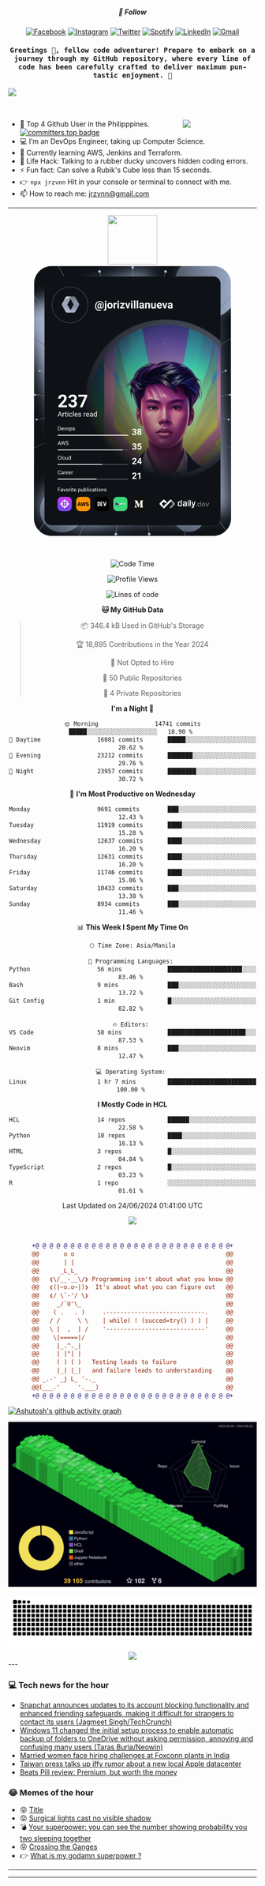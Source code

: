 <h5 align="center">💬 Follow</h5>
<div align="center">

[![Facebook](https://img.shields.io/badge/Facebook-%231877F2.svg?style=for-the-badge&logo=Facebook&logoColor=white)](https://www.facebook.com/Horisyo/)
[![Instagram](https://img.shields.io/badge/Instagram-%23E4405F.svg?style=for-the-badge&logo=Instagram&logoColor=white)](https://www.instagram.com/jrzvnn_/)
[![Twitter](https://img.shields.io/badge/Twitter-%231DA1F2.svg?style=for-the-badge&logo=Twitter&logoColor=white)](https://twitter.com/jrz_studies)
[![Spotify](https://img.shields.io/badge/Spotify-%231ED760.svg?style=for-the-badge&logo=Spotify&logoColor=white)](https://open.spotify.com/user/217td4qrc6mzqjodfalmzjpdi?si=b93099b9078c4ccb)
[![LinkedIn](https://img.shields.io/badge/LinkedIn-%230077B5.svg?style=for-the-badge&logo=LinkedIn&logoColor=white)](https://www.linkedin.com/in/jrz-vnn/)
[![Gmail](https://img.shields.io/badge/Gmail-D14836?style=for-the-badge&logo=gmail&logoColor=white)](mailto:jrzvnn@gmail.com)

</div>
<h4 align="center"><samp>Greetings 👋, fellow code adventurer! Prepare to embark on a journey through my GitHub repository, where every line of code has been carefully crafted to deliver maximum pun-tastic enjoyment. 🚀 </samp></h4>

<!--horizontal divider(gradiant)-->
<img src="https://user-images.githubusercontent.com/73097560/115834477-dbab4500-a447-11eb-908a-139a6edaec5c.gif">

&nbsp; 

<img align='right' src='https://github.com/Rishit-dagli/Rishit-dagli/blob/master/images/octocat-anime.gif' width='150"'>

- 🚀 Top 4 Github User in the Philipppines. [![committers.top badge](https://user-badge.committers.top/philippines/jrzvnn.svg)](https://user-badge.committers.top/philippines/USERNAME)
- 💻 I’m an DevOps Engineer, taking up Computer Science.
- 🤖 Currently learning AWS, Jenkins and Terraform.
- 🎯 Life Hack: Talking to a rubber ducky uncovers hidden coding errors.
- ⚡ Fun fact: Can solve a Rubik's Cube less than 15 seconds.
- 👉 `npx jrzvnn` Hit in your console or terminal to connect with me.
- 📫 How to reach me: jrzvnn@gmail.com

---

<!--🖼️OCTOCAT-->
<p align="center">

<img src="https://media.giphy.com/media/IP7sarl7C5lSFCw9rG/giphy.gif"  width="100px" height="100px">
<br />
<a href="https://app.daily.dev/jorizvillanueva"><img src="https://github.com/jrzvnn/jrzvnn/blob/main/devcard.svg" width="400" alt="Joriz Dev Card"/></a>
</p>

<br />
<div align="center">

<!--START_SECTION:waka-->
![Code Time](http://img.shields.io/badge/Code%20Time-259%20hrs%2059%20mins-blue)

![Profile Views](http://img.shields.io/badge/Profile%20Views-54-blue)

![Lines of code](https://img.shields.io/badge/From%20Hello%20World%20I%27ve%20Written-1.6%20million%20lines%20of%20code-blue)

**🐱 My GitHub Data** 

> 📦 346.4 kB Used in GitHub's Storage 
 > 
> 🏆 18,895 Contributions in the Year 2024
 > 
> 🚫 Not Opted to Hire
 > 
> 📜 50 Public Repositories 
 > 
> 🔑 4 Private Repositories 
 > 
**I'm a Night 🦉** 

```text
🌞 Morning                14741 commits       █████░░░░░░░░░░░░░░░░░░░░   18.90 % 
🌆 Daytime                16081 commits       █████░░░░░░░░░░░░░░░░░░░░   20.62 % 
🌃 Evening                23212 commits       ███████░░░░░░░░░░░░░░░░░░   29.76 % 
🌙 Night                  23957 commits       ████████░░░░░░░░░░░░░░░░░   30.72 % 
```
📅 **I'm Most Productive on Wednesday** 

```text
Monday                   9691 commits        ███░░░░░░░░░░░░░░░░░░░░░░   12.43 % 
Tuesday                  11919 commits       ████░░░░░░░░░░░░░░░░░░░░░   15.28 % 
Wednesday                12637 commits       ████░░░░░░░░░░░░░░░░░░░░░   16.20 % 
Thursday                 12631 commits       ████░░░░░░░░░░░░░░░░░░░░░   16.20 % 
Friday                   11746 commits       ████░░░░░░░░░░░░░░░░░░░░░   15.06 % 
Saturday                 10433 commits       ███░░░░░░░░░░░░░░░░░░░░░░   13.38 % 
Sunday                   8934 commits        ███░░░░░░░░░░░░░░░░░░░░░░   11.46 % 
```


📊 **This Week I Spent My Time On** 

```text
🕑︎ Time Zone: Asia/Manila

💬 Programming Languages: 
Python                   56 mins             █████████████████████░░░░   83.46 % 
Bash                     9 mins              ███░░░░░░░░░░░░░░░░░░░░░░   13.72 % 
Git Config               1 min               █░░░░░░░░░░░░░░░░░░░░░░░░   02.82 % 

🔥 Editors: 
VS Code                  58 mins             ██████████████████████░░░   87.53 % 
Neovim                   8 mins              ███░░░░░░░░░░░░░░░░░░░░░░   12.47 % 

💻 Operating System: 
Linux                    1 hr 7 mins         █████████████████████████   100.00 % 
```

**I Mostly Code in HCL** 

```text
HCL                      14 repos            ██████░░░░░░░░░░░░░░░░░░░   22.58 % 
Python                   10 repos            ████░░░░░░░░░░░░░░░░░░░░░   16.13 % 
HTML                     3 repos             █░░░░░░░░░░░░░░░░░░░░░░░░   04.84 % 
TypeScript               2 repos             █░░░░░░░░░░░░░░░░░░░░░░░░   03.23 % 
R                        1 repo              ░░░░░░░░░░░░░░░░░░░░░░░░░   01.61 % 
```




 Last Updated on 24/06/2024 01:41:00 UTC
<!--END_SECTION:waka-->

<img src="https://wakatime.com/share/@jrzvnn/70a4618c-7cd9-4016-b7b9-eabe75c837ee.svg">

<br />
<br />

```diff
+@ @ @ @ @ @ @ @ @ @ @ @ @ @ @ @ @ @ @ @ @ @ @ @ @ @ @ @+
@@       o o                                           @@
@@       | |                                           @@
@@      _L_L_                                          @@
@@   ❮\/__-__\/❯ Programming isn't about what you know @@
@@   ❮(|~o.o~|)❯  It's about what you can figure out   @@
@@   ❮/ \`-'/ \❯                                       @@
@@     _/`U'\_                                         @@
@@    ( .   . )     .----------------------------.     @@
@@   / /     \ \    | while( ! (succed=try() ) ) |     @@
@@   \ |  ,  | /    '----------------------------'     @@
@@    \|=====|/                                        @@
@@     |_.^._|                                         @@
@@     | |"| |                                         @@
@@     ( ) ( )   Testing leads to failure              @@
@@     |_| |_|   and failure leads to understanding    @@
@@ _.-' _j L_ '-._                                     @@
@@(___.'     '.___)                                    @@
+@ @ @ @ @ @ @ @ @ @ @ @ @ @ @ @ @ @ @ @ @ @ @ @ @ @ @ @+

```

</div>


[![Ashutosh's github activity graph](https://github-readme-activity-graph.vercel.app/graph?username=jrzvnn&theme=github-compact)](https://github.com/ashutosh00710/github-readme-activity-graph)


![svg](profile-3d-contrib/profile-night-green.svg)

<div align="center">
<img src="https://github.com/jrzvnn/jrzvnn/blob/output/github-snake-dark.svg">
</div>

<div align=center>
<img align=center src=https://metrics.lecoq.io/jrzvnn?template=classic&isocalendar=1&languages=1&achievements=1&base=header%2C%20activity%2C%20community%2C%20repositories%2C%20metadata&base.indepth=false&base.hireable=false&base.skip=false&isocalendar=false&isocalendar.duration=full-year&languages=false&languages.limit=8&languages.threshold=0%25&languages.other=false&languages.colors=github&languages.sections=most-used&languages.indepth=false&languages.analysis.timeout=15&languages.analysis.timeout.repositories=7.5&languages.categories=markup%2C%20programming&languages.recent.categories=markup%2C%20programming&languages.recent.load=300&languages.recent.days=14&achievements=false&achievements.threshold=C&achievements.secrets=true&achievements.display=detailed&achievements.limit=0&config.timezone=Asia%2FManila)
</div>
<div align="left">
---

### 💻 Tech news for the hour

<!-- TECH:START -->
 - [Snapchat announces updates to its account blocking functionality and enhanced friending safeguards, making it difficult for strangers to contact its users &lpar;Jagmeet Singh/TechCrunch&rpar;](http://www.techmeme.com/240625/p16#a240625p16)
 - [Windows 11 changed the initial setup process to enable automatic backup of folders to OneDrive without asking permission, annoying and confusing many users &lpar;Taras Buria/Neowin&rpar;](http://www.techmeme.com/240625/p15#a240625p15)
 - [Married women face hiring challenges at Foxconn plants in India](https://appleinsider.com/articles/24/06/25/married-women-face-hiring-challenges-at-foxconn-plants-in-india?utm_medium=rss)
 - [Taiwan press talks up iffy rumor about a new local Apple datacenter](https://appleinsider.com/articles/24/06/25/taiwan-press-talks-up-iffy-rumor-about-a-new-local-apple-datacenter?utm_medium=rss)
 - [Beats Pill review: Premium, but worth the money](https://appleinsider.com/articles/24/06/25/beats-pill-review-premium-but-worth-the-money?utm_medium=rss)<!-- TECH:END -->

### 😂 Memes of the hour

<!-- MEMES:START -->
 - 😝 [Title](http://9gag.com/gag/aO8mpZv)
 - 😝 [Surgical lights cast no visible shadow](http://9gag.com/gag/amo8d32)
 - 💣 [Your superpower: you can see the number showing probability you two sleeping together](http://9gag.com/gag/a87jVvZ)
 - 😝 [Crossing the Ganges](http://9gag.com/gag/a87jzw3)
 - 👉 [What is my godamn superpower ?](http://9gag.com/gag/aLnBbn6)<!-- MEMES:END -->

---

---
